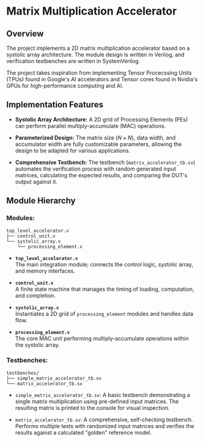 # Matrix Multiplication Accelerator


## Overview
The project implements a 2D matrix multiplication accelerator based on a systolic array architecture. The module design is written in Verilog, and verification testbenches are written in SystemVerilog.

The project takes inspiration from implementing Tensor Procecssing Units (TPUs) found in Google's AI accelerators and Tensor cores found in Nvidia's GPUs for high-performance computing and AI.


## Implementation Features

* **Systolic Array Architecture:** A 2D grid of Processing Elements (PEs) can perform parallel multiply-accumulate (MAC) operations.

* **Parameterized Design:** The matrix size ($N \times N$), data width, and accumulator width are fully customizable parameters, allowing the design to be adapted for various applications.

* **Comprehensive Testbench:** The testbench (`matrix_accelerator_tb.sv`) automates the verification process with random generated input matrices, calculating the expected results, and comparing the DUT's output against it.


## Module Hierarchy

### Modules:
```
top_level_accelerator.v
├── control_unit.v
└── systolic_array.v
    └── processing_element.v
```

- **`top_level_accelerator.v`**  
  The main integration module; connects the control logic, systolic array, and memory interfaces.

- **`control_unit.v`**  
  A finite state machine that manages the timing of loading, computation, and completion.

- **`systolic_array.v`**  
  Instantiates a 2D grid of `processing_element` modules and handles data flow.

- **`processing_element.v`**  
  The core MAC unit performing multiply-accumulate operations within the systolic array.

### Testbenches:

```
testbenches/
├── simple_matrix_accelerator_tb.sv
└── matrix_accelerator_tb.sv
```

  - `simple_matrix_accelerator_tb.sv`: A basic testbench demonstrating a single matrix multiplication using pre-defined input matrices. The resulting matrix is printed to the console for visual inspection.

  - `matrix_accelerator_tb.sv`: A comprehensive, self-checking testbench. Performs multiple tests with randomized input matrices and verifies the results against a calculated "golden" reference model.


